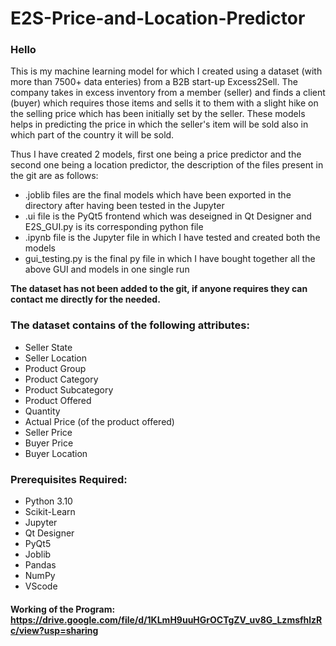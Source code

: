 # E2S-Price-and-Location-Predictor

### Hello
This is my machine learning model for which I created using a dataset (with more than 7500+ data enteries) from a B2B start-up Excess2Sell. The company takes in excess inventory from a member (seller) and finds a client (buyer) which requires those items and sells it to them with a slight hike on the selling price which has been initially set by the seller. These models helps in predicting the price in which the seller's item will be sold also in which part of the country it will be sold.

Thus I have created 2 models, first one being a price predictor and the second one being a location predictor, the description of the files present in the git are as follows:
* .joblib files are the final models which have been exported in the directory after having been tested in the Jupyter
* .ui file is the PyQt5 frontend which was deseigned in Qt Designer and E2S_GUI.py is its corresponding python file
* .ipynb file is the Jupyter file in which I have tested and created both the models
* gui_testing.py is the final py file in which I have bought together all the above GUI and models in one single run

**The dataset has not been added to the git, if anyone requires they can contact me directly for the needed.**

### The dataset contains of the following attributes:
* Seller State
* Seller Location
* Product Group
* Product Category
* Product Subcategory
* Product Offered
* Quantity
* Actual Price (of the product offered)
* Seller Price
* Buyer Price
* Buyer Location

### Prerequisites Required:
* Python 3.10
* Scikit-Learn
* Jupyter
* Qt Designer
* PyQt5
* Joblib
* Pandas
* NumPy
* VScode

#### Working of the Program: https://drive.google.com/file/d/1KLmH9uuHGrOCTgZV_uv8G_LzmsfhlzRc/view?usp=sharing
